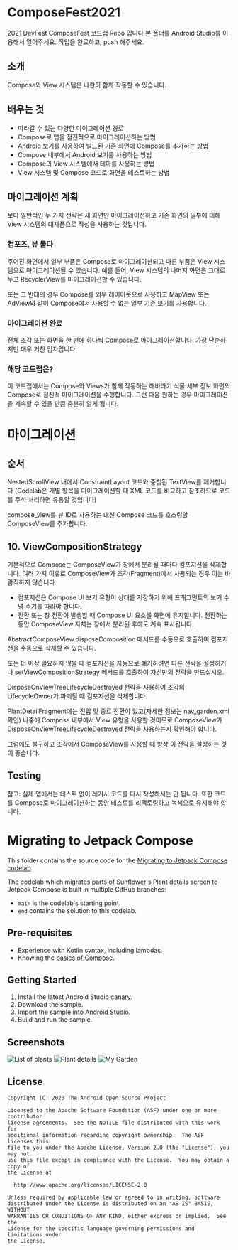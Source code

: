 # ComposeFest2021
2021 DevFest ComposeFest 코드랩 Repo 입니다
본 폴더를 Android Studio를 이용해서 열어주세요.
작업을 완료하고, push 해주세요.

## 소개

Compose와 View 시스템은 나란히 함께 작동할 수 있습니다.

## 배우는 것

- 따라갈 수 있는 다양한 마이그레이션 경로
- Compose로 앱을 점진적으로 마이그레이션하는 방법
- Android 보기를 사용하여 빌드된 기존 화면에 Compose를 추가하는 방법
- Compose 내부에서 Android 보기를 사용하는 방법
- Compose의 View 시스템에서 테마를 사용하는 방법
- View 시스템 및 Compose 코드로 화면을 테스트하는 방법

## 마이그레이션 계획

보다 일반적인 두 가지 전략은 새 화면만 마이그레이션하고 기존 화면의 일부에 대해 View 시스템의
대체품으로 작성을 사용하는 것입니다.

### 컴포즈, 뷰 둘다

주어진 화면에서 일부 부품은 Compose로 마이그레이션되고 다른 부품은 View 시스템으로
마이그레이션될 수 있습니다. 예를 들어, View 시스템의 나머지 화면은 그대로 두고
RecyclerView를 마이그레이션할 수 있습니다.

또는 그 반대의 경우 Compose를 외부 레이아웃으로 사용하고 MapView 또는 AdView와 같이 Compose에서
사용할 수 없는 일부 기존 보기를 사용합니다.

### 마이그레이션 완료

전체 조각 또는 화면을 한 번에 하나씩 Compose로 마이그레이션합니다.
가장 단순하지만 매우 거친 입자입니다.

### 해당 코드랩은?

이 코드랩에서는 Compose와 Views가 함께 작동하는 해바라기 식물 세부 정보 화면의 Compose로
점진적 마이그레이션을 수행합니다. 그런 다음 원하는 경우 마이그레이션을 계속할 수 있을 만큼
충분히 알게 됩니다.

# 마이그레이션

## 순서

NestedScrollView 내에서 ConstraintLayout 코드와 중첩된 TextView를 제거합니다
(Codelab은 개별 항목을 마이그레이션할 때 XML 코드를 비교하고 참조하므로
코드를 주석 처리하면 유용할 것입니다)

compose_view를 뷰 ID로 사용하는 대신 Compose 코드를 호스팅할 ComposeView를 추가합니다.

## 10. ViewCompositionStrategy


기본적으로 Compose는 ComposeView가 창에서 분리될 때마다 컴포지션을 삭제합니다. 여러 가지 이유로
ComposeView가 조각(Fragment)에서 사용되는 경우 이는 바람직하지 않습니다.

- 컴포지션은 Compose UI 보기 유형이 상태를 저장하기 위해 프래그먼트의 보기 수명 주기를 따라야 합니다.
- 전환 또는 창 전환이 발생할 때 Compose UI 요소를 화면에 유지합니다. 전환하는 동안 ComposeView 자체는 창에서 분리된 후에도 계속 표시됩니다.

AbstractComposeView.disposeComposition 메서드를 수동으로 호출하여 컴포지션을 수동으로 삭제할 수 있습니다.

또는 더 이상 필요하지 않을 때 컴포지션을 자동으로 폐기하려면 다른 전략을 설정하거나 setViewCompositionStrategy 메서드를 호출하여 자신만의 전략을 만드십시오.

DisposeOnViewTreeLifecycleDestroyed 전략을 사용하여 조각의 LifecycleOwner가 파괴될 때 컴포지션을 삭제합니다.

PlantDetailFragment에는 진입 및 종료 전환이 있고(자세한 정보는 nav_garden.xml 확인) 나중에 Compose 내부에서 View 유형을 사용할 것이므로 ComposeView가 DisposeOnViewTreeLifecycleDestroyed 전략을 사용하는지 확인해야 합니다.

그럼에도 불구하고 조각에서 ComposeView를 사용할 때 항상 이 전략을 설정하는 것이 좋습니다.

## Testing

참고: 실제 앱에서는 테스트 없이 레거시 코드를 다시 작성해서는 안 됩니다. 또한 코드를 Compose로 마이그레이션하는 동안 테스트를 리팩토링하고 녹색으로 유지해야 합니다.


# Migrating to Jetpack Compose

This folder contains the source code for the [Migrating to Jetpack Compose codelab](https://developer.android.com/codelabs/jetpack-compose-migration).

The codelab which migrates parts of [Sunflower](https://github.com/android/sunflower)'s Plant
details screen to Jetpack Compose is built in multiple GitHub branches:

* `main` is the codelab's starting point.
* `end` contains the solution to this codelab.

## Pre-requisites
* Experience with Kotlin syntax, including lambdas.
* Knowing the [basics of Compose](https://developer.android.com/codelabs/jetpack-compose-basics/).

## Getting Started
1. Install the latest Android Studio [canary](https://developer.android.com/studio/preview/).
2. Download the sample.
3. Import the sample into Android Studio.
4. Build and run the sample.


## Screenshots

![List of plants](screenshots/phone_plant_list.png "A list of plants")
![Plant details](screenshots/phone_plant_detail.png "Details for a specific plant")
![My Garden](screenshots/phone_my_garden.png "Plants that have been added to your garden")

## License

```
Copyright (C) 2020 The Android Open Source Project

Licensed to the Apache Software Foundation (ASF) under one or more contributor
license agreements.  See the NOTICE file distributed with this work for
additional information regarding copyright ownership.  The ASF licenses this
file to you under the Apache License, Version 2.0 (the "License"); you may not
use this file except in compliance with the License.  You may obtain a copy of
the License at

  http://www.apache.org/licenses/LICENSE-2.0

Unless required by applicable law or agreed to in writing, software
distributed under the License is distributed on an "AS IS" BASIS, WITHOUT
WARRANTIES OR CONDITIONS OF ANY KIND, either express or implied.  See the
License for the specific language governing permissions and limitations under
the License.
```
